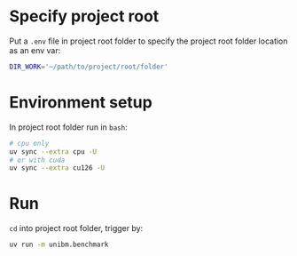 # Specify project root

Put a `.env` file in project root folder to specify the project root folder location as an env var:

```bash
DIR_WORK='~/path/to/project/root/folder'
```

# Environment setup

In project root folder run in `bash`:

```bash
# cpu only
uv sync --extra cpu -U
# or with cuda
uv sync --extra cu126 -U
```

# Run

`cd` into project root folder, trigger by:

```bash
uv run -m unibm.benchmark
```
